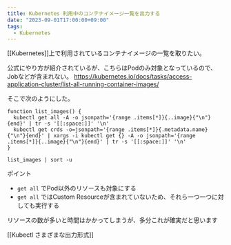 ```yaml
---
title: Kubernetes 利用中のコンテナイメージ一覧を出力する
date: "2023-09-01T17:00:00+09:00"
tags:
  - Kubernetes
---
```


[[Kubernetes]]上で利用されているコンテナイメージの一覧を取りたい。

公式にやり方が紹介されているが、こちらはPodのみ対象となっているので、Jobなどが含まれない。
https://kubernetes.io/docs/tasks/access-application-cluster/list-all-running-container-images/

そこで次のようにした。

```shell
function list_images() {
  kubectl get all -A -o jsonpath='{range .items[*]}{..image}{"\n"}{end}' | tr -s '[[:space:]]' '\n'
  kubectl get crds -o=jsonpath='{range .items[*]}{.metadata.name}{"\n"}{end}' | xargs -i kubectl get {} -A -o jsonpath='{range .items[*]}{..image}{"\n"}{end}' | tr -s '[[:space:]]' '\n'
}

list_images | sort -u
```

ポイント

- `get all` でPod以外のリソースも対象にする
- `get all` ではCustom Resourceが含まれていないため、それら一つ一つに対しても実行する

リソースの数が多いと時間はかかってしまうが、多分これが確実だと思います

[[Kubectl さまざまな出力形式]]
